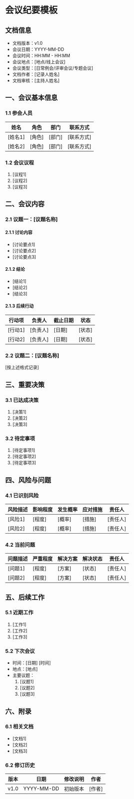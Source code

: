 # 会议纪要模板

## 文档信息
- 文档版本：v1.0
- 会议日期：YYYY-MM-DD
- 会议时间：HH:MM - HH:MM
- 会议地点：[地点/线上会议]
- 会议类型：[日常例会/评审会议/专题会议]
- 文档作者：[记录人姓名]
- 文档审核：[主持人姓名]

## 一、会议基本信息

### 1.1 参会人员
| 姓名 | 角色 | 部门 | 联系方式 |
|------|------|------|----------|
| [姓名1] | [角色] | [部门] | [联系方式] |
| [姓名2] | [角色] | [部门] | [联系方式] |

### 1.2 会议议程
1. [议程1]
2. [议程2]
3. [议程3]

## 二、会议内容

### 2.1 议题一：[议题名称]
#### 2.1.1 讨论内容
- [讨论要点1]
- [讨论要点2]
- [讨论要点3]

#### 2.1.2 结论
- [结论1]
- [结论2]
- [结论3]

#### 2.1.3 后续行动
| 行动项 | 负责人 | 截止日期 | 状态 |
|--------|--------|----------|------|
| [行动1] | [负责人] | [日期] | [状态] |
| [行动2] | [负责人] | [日期] | [状态] |

### 2.2 议题二：[议题名称]
[按上述格式记录]

## 三、重要决策

### 3.1 已达成决策
1. [决策1]
2. [决策2]
3. [决策3]

### 3.2 待定事项
1. [待定事项1]
2. [待定事项2]
3. [待定事项3]

## 四、风险与问题

### 4.1 已识别风险
| 风险描述 | 影响程度 | 发生概率 | 应对措施 | 责任人 |
|----------|----------|----------|----------|--------|
| [风险1] | [程度] | [概率] | [措施] | [责任人] |
| [风险2] | [程度] | [概率] | [措施] | [责任人] |

### 4.2 当前问题
| 问题描述 | 严重程度 | 解决方案 | 解决状态 | 责任人 |
|----------|----------|----------|----------|--------|
| [问题1] | [程度] | [方案] | [状态] | [责任人] |
| [问题2] | [程度] | [方案] | [状态] | [责任人] |

## 五、后续工作

### 5.1 近期工作
1. [工作1]
2. [工作2]
3. [工作3]

### 5.2 下次会议
- 时间：[日期] [时间]
- 地点：[地点]
- 主要议题：
  1. [议题1]
  2. [议题2]
  3. [议题3]

## 六、附录

### 6.1 相关文档
- [文档1]
- [文档2]
- [文档3]

### 6.2 修订历史
| 版本 | 日期 | 修改说明 | 作者 |
|------|------|----------|------|
| v1.0 | YYYY-MM-DD | 初始版本 | [作者] | 